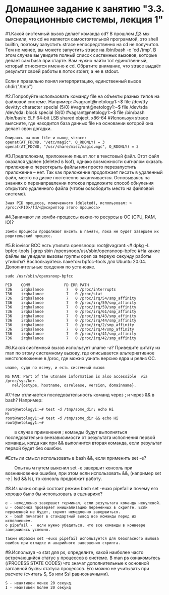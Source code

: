 # Домашнее задание к занятию "3.3. Операционные системы, лекция 1"

#1.Какой системный вызов делает команда cd? В прошлом ДЗ мы выяснили, что cd не является самостоятельной программой, это shell builtin, поэтому запустить strace непосредственно на cd не получится. Тем не менее, вы можете запустить strace на /bin/bash -c 'cd /tmp'. В этом случае вы увидите полный список системных вызовов, которые делает сам bash при старте. Вам нужно найти тот единственный, который относится именно к cd. Обратите внимание, что strace выдаёт результат своей работы в поток stderr, а не в stdout.

Если я правильно понял интерпритацию, единственный вызов`    `chdir("/tmp")

#2.Попробуйте использовать команду file на объекты разных типов на файловой системе. Например:
#vagrant@netology1:~$ file /dev/tty
    dev/tty: character special (5/0)
#vagrant@netology1:~$ file /dev/sda
    /dev/sda: block special (8/0)
#vagrant@netology1:~$ file /bin/bash
    /bin/bash: ELF 64-bit LSB shared object, x86-64
#Используя strace выясните, где находится база данных file на основании которой она делает свои догадки.

    Опираясь на man file и вывод strace:
    openat(AT_FDCWD, "/etc/magic", O_RDONLY) = 3
    openat(AT_FDCWD, "/usr/share/misc/magic.mgc", O_RDONLY) = 3

#3.Предположим, приложение пишет лог в текстовый файл. Этот файл оказался удален (deleted в lsof), однако возможности сигналом сказать приложению переоткрыть файлы или просто перезапустить приложение – нет. Так как приложение продолжает писать в удаленный файл, место на диске постепенно заканчивается. Основываясь на знаниях о перенаправлении потоков предложите способ обнуления открытого удаленного файла (чтобы освободить место на файловой системе).

    Зная PID процесса, помеченного (deleted), использовал: > /proc/<PID>/fd/<Дескриптор этого процесса>

#4.Занимают ли зомби-процессы какие-то ресурсы в ОС (CPU, RAM, IO)?

    Зомби процессы продолжают висеть в памяти, пока не будет завершён их родительский процесс.

#5.В iovisor BCC есть утилита opensnoop:
    root@vagrant:~# dpkg -L bpfcc-tools | grep sbin
    /opensnoop/usr/sbin/opensnoop-bpfcc
#На какие файлы вы увидели вызовы группы open за первую секунду работы утилиты? Воспользуйтесь пакетом bpfcc-tools для Ubuntu 20.04. Дополнительные сведения по установке.

    sudo /usr/sbin/opensnoop-bpfcc

    PID    COMM               FD ERR PATH
    736    irqbalance          7   0 /proc/interrupts
    736    irqbalance          7   0 /proc/stat
    736    irqbalance          7   0 /proc/irq/54/smp_affinity
    736    irqbalance          7   0 /proc/irq/59/smp_affinity
    736    irqbalance          7   0 /proc/irq/59/smp_affinity
    736    irqbalance          7   0 /proc/irq/61/smp_affinity
    736    irqbalance          7   0 /proc/irq/43/smp_affinity
    736    irqbalance          7   0 /proc/irq/44/smp_affinity
    736    irqbalance          7   0 /proc/irq/2/smp_affinity
    736    irqbalance          7   0 /proc/irq/4/smp_affinity
    736    irqbalance          7   0 /proc/irq/41/smp_affinity
    736    irqbalance          7   0 /proc/irq/42/smp_affinity

#6.Какой системный вызов использует uname -a? Приведите цитату из man по этому системному вызову, где описывается альтернативное местоположение в /proc, где можно узнать версию ядра и релиз ОС.
    
    uname, судя по всему, и есть системный вызов

    Из MAN: Part of the utsname information is also accessible  via  /proc/sys/ker‐
       nel/{ostype, hostname, osrelease, version, domainname}.

    
#7.Чем отличается последовательность команд через ; и через && в bash? Например:

    root@netology1:~# test -d /tmp/some_dir; echo Hi
    Hi
    root@netology1:~# test -d /tmp/some_dir && echo Hi
    root@netology1:~#

`    `в случае применения ; команды будут выполняться последовательно внезависимости от результата исполнения первой команды, когда как при && выполнится вторая команда, если результат первой будет без ошибки.

#Есть ли смысл использовать в bash &&, если применить set -e?

`    `Опытным путем выяснил set -e завершит консоль при возникновении ошибки, при этом если использовать &&, (например set -e | lsd && ls), то консоль продолжит работу.

#8.Из каких опций состоит режим bash set -euxo pipefail и почему его хорошо было бы использовать в сценариях?

    e - немедленно завершает терминал, если результата команды ненулевой.
    u - оболочка проверяет инициализацию переменных в скрипте. Если переменной не будет, скрипт немедленно завершиться.
    x - bash печатает в стандартный вывод все команды перед их исполнением.
    o pipefail -  если нужно убедиться, что все команды в конвеере завершились успешно.

    Таким образом set -euxo pipefail используется для безопасного вылова ошибок при отладке и аварийного завершения скрипта.

#9.Используя -o stat для ps, определите, какой наиболее часто встречающийся статус у процессов в системе. В man ps ознакомьтесь (/PROCESS STATE CODES) что значат дополнительные к основной заглавной буквы статуса процессов. Его можно не учитывать при расчете (считать S, Ss или Ssl равнозначными).

    S - неактивен менее 20 секунд.
    I - неактивен более 20 секунд